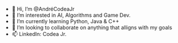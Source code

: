 - 👋 Hi, I’m @AndréCodeaJr
- 👀 I’m interested in AI, Algorithms and Game Dev.
- 🌱 I’m currently learning Python, Java & C++
- 💞️ I’m looking to collaborate on anything that alligns with my goals
- 📫 LinkedIn: Codea Jr.

<!---
CodeaJr/CodeaJr is a ✨ special ✨ repository because its `README.md` (this file) appears on your GitHub profile.
You can click the Preview link to take a look at your changes.
--->
